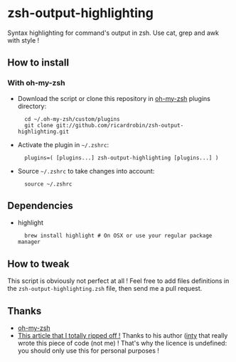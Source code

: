 zsh-output-highlighting
=======================

Syntax highlighting for command's output in zsh. Use cat, grep and awk with style !

How to install
--------------

### With oh-my-zsh

* Download the script or clone this repository in [oh-my-zsh](http://github.com/robbyrussell/oh-my-zsh) plugins directory:

        cd ~/.oh-my-zsh/custom/plugins
        git clone git://github.com/ricardrobin/zsh-output-highlighting.git

* Activate the plugin in `~/.zshrc`:

        plugins=( [plugins...] zsh-output-highlighting [plugins...] )

* Source `~/.zshrc`  to take changes into account:

        source ~/.zshrc

Dependencies
------------

* highlight

        brew install highlight # On OSX or use your regular package manager

How to tweak
------------

This script is obviously not perfect at all !
Feel free to add files definitions in the `zsh-output-highlighting.zsh` file, then send me a pull request.

Thanks
------

* [oh-my-zsh](http://github.com/robbyrussell/oh-my-zsh)
* [This article that I totally ripped off !](http://b.inty.se/blag/syntax-highlighting-cat-sed-awk-etc) Thanks to his author ([inty](https://github.com/inty) that really wrote this piece of code (not me) ! That's why the licence is undefined: you should only use this for personal purposes ! 